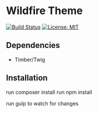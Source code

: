 # Wildfire Theme

[![Build Status](https://travis-ci.org/Beth3346/wildfire-theme.svg?branch=master)](https://travis-ci.org/Beth3346/wildfire-theme)
[![License: MIT](https://img.shields.io/badge/License-MIT-yellow.svg)](https://opensource.org/licenses/MIT)

## Dependencies

* Timber/Twig

## Installation

run composer install
run npm install

run gulp to watch for changes

